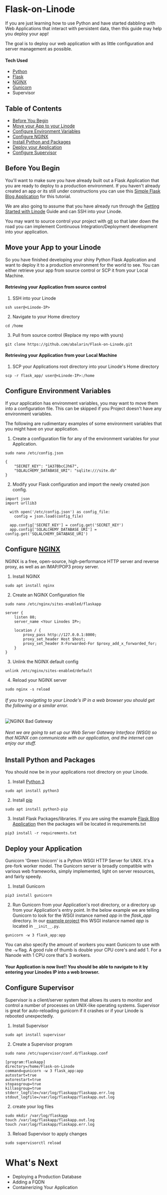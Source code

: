 # Flask-on-Linode

If you are just learning how to use Python and have started dabbling with Web Applications that interact with persistent
data, then this guide may help you deploy your app!

The goal is to deploy our web application with as little configuration and server management as possible.

#### Tech Used

- [Python](https://www.python.org/)
- [Flask](https://flask.palletsprojects.com/en/1.0.x/)
- [NGINX](https://www.nginx.com/resources/wiki/)
- [Gunicorn](http://docs.gunicorn.org/en/stable/)
- Supervisor

## Table of Contents

- [Before You Begin](https://github.com/abalarin/Flask-on-Linode/blob/master/FlaskDeployment.md#before-you-begin)
- [Move your App to your Linode](https://github.com/abalarin/Flask-on-Linode/blob/master/FlaskDeployment.md#move-your-app-to-your-linode)
- [Configure Environment Variables](https://github.com/abalarin/Flask-on-Linode/blob/master/FlaskDeployment.md#configure-environment-variables)
- [Configure NGINX](https://github.com/abalarin/Flask-on-Linode/blob/master/FlaskDeployment.md#configure-nginx)
- [Install Python and Packages](https://github.com/abalarin/Flask-on-Linode/blob/master/FlaskDeployment.md#install-python-and-packages)
- [Deploy your Application](https://github.com/abalarin/Flask-on-Linode/blob/master/FlaskDeployment.md#deploy-your-application)
- [Configure Supervisor](https://github.com/abalarin/Flask-on-Linode/blob/master/FlaskDeployment.md#configure-supervisor)

## Before You Begin

You'll want to make sure you have already built out a Flask Application that you are ready to deploy to a production
environment. If you haven't already created an app or its still under constructions you can use
this [Simple Flask Blog Application](https://github.com/abalarin/Flask-on-Linode) for this tutorial.

We are also going to assume that you have already run through
the [Getting Started with Linode](https://www.linode.com/docs/getting-started/) Guide and can SSH into your Linode.

You may want to source control your project with [git](https://github.com) so that later down the road you can implement
Continuous Integration/Deployment development into your application.

## Move your App to your Linode

So you have finished developing your shiny Python Flask Application and want to deploy it to a production environment
for the world to see. You can either retrieve your app from source control or SCP it from your Local Machine.

#### Retrieving your Application from source control

1. SSH into your Linode

```
ssh user@<Linode-IP>
```

2. Navigate to your Home directory

```
cd /home
```

3. Pull from source control (Replace my repo with yours)

```
git clone https://github.com/abalarin/Flask-on-Linode.git
```

#### Retrieving your Application from your Local Machine

1. SCP your Applications root directory into your Linode's Home directory

```
scp -r flask_app/ user@<Linode-IP>:/home
```

## Configure Environment Variables

If your application has environment variables, you may want to move them into a configuration file. This can be skipped
if you Project doesn't have any environment variables.

The following are rudimentary examples of some environment variables that you might have on your application.

1. Create a configuration file for any of the environment variables for your Application.

```
sudo nano /etc/config.json
```

```
{
	"SECRET_KEY": "1A37BbcCJh67",
	"SQLALCHEMY_DATABASE_URI": "sqlite:///site.db"
}
```

2. Modify your Flask configuration and import the newly created json config.

```
import json
import urllib3

  with open('/etc/config.json') as config_file:
    config = json.load(config_file)

  app.config['SECRET_KEY'] = config.get('SECRET_KEY')
  app.config['SQLALCHEMY_DATABASE_URI'] = config.get('SQLALCHEMY_DATABASE_URI')
```

## Configure [NGINX](https://www.nginx.com/)

NGINX is a free, open-source, high-performance HTTP server and reverse proxy, as well as an IMAP/POP3 proxy server.

1. Install NGINX

```
sudo apt install nginx
```

2. Create an NGINX Configuration file

```
sudo nano /etc/nginx/sites-enabled/flaskapp
```

```
server {
	listen 80;
	server_name <Your Linodes IP>;

	location / {
		proxy_pass http://127.0.0.1:8000;
		proxy_set_header Host $host;
		proxy_set_header X-Forwarded-For $proxy_add_x_forwarded_for;
	}
}
```

3. Unlink the NGINX default config

```
unlink /etc/nginx/sites-enabled/default
```

4. Reload your NGINX server

```
sudo nginx -s reload
```

###### If you try navigating to your Linode's IP in a web browser you should get the following or a similar error.

![NGINX Bad Gateway](https://us-east-1.linodeobjects.com/linodestuff/badgateway.png)

###### Next we are going to set up our Web Server Gateway Interface (WSGI) so that NGINX can communicate with our application, and the internet can enjoy our stuff.

## Install Python and Packages

You should now be in your applications root directory on your Linode.

1. Install [Python 3](https://www.python.org/download/releases/3.0/)

```
sudo apt install python3
```

2. Install [pip](https://pip.pypa.io/en/stable/installing/)

```
sudo apt install python3-pip
```

3. Install Flask Packages/libraries. If you are using the
   example [Flask Blog Application](https://github.com/abalarin/Flask-on-Linode) then the packages will be located in
   requirements.txt

```
pip3 install -r requirements.txt
```

## Deploy your Application

Gunicorn 'Green Unicorn' is a Python WSGI HTTP Server for UNIX. It's a pre-fork worker model. The Gunicorn server is
broadly compatible with various web frameworks, simply implemented, light on server resources, and fairly speedy.

1. Install Gunicorn

```
pip3 install gunicorn
```

2. Run Gunicorn from your Application's root directory, or a directory up from your Application's entry point. In the
   below example we are telling Gunicorn to look for the WSGI instance named _app_ in the _flask_app_ directory. In
   our [example project](https://github.com/abalarin/Flask-on-Linode) this WSGI instance named _app_ is located
   in `__init__.py`.

```
gunicorn -w 3 flask_app:app
```

You can also specify the amount of workers you want Gunicorn to use with the `-w` flag. A good rule of thumb is double
your CPU core's and add 1. For a Nanode with 1 CPU core that's 3 workers.

#### Your Application is now live!! You should be able to navigate to it by entering your Linodes IP into a web browser.

## Configure Supervisor

Supervisor is a client/server system that allows its users to monitor and control a number of processes on UNIX-like
operating systems. Supervisor is great for auto-reloading gunicorn if it crashes or if your Linode is rebooted
unexpectedly.

1. Install Supervisor

```
sudo apt install supervisor
```

2. Create a Supervisor program

```
sudo nano /etc/supervisor/conf.d/flaskapp.conf
```

```
[program:flaskapp]
directory=/home/Flask-on-Linode
command=gunicorn -w 3 flask_app:app
autostart=true
autorestart=true
stopasgroup=true
killasgroup=true
stderr_logfile=/var/log/flaskapp/flaskapp.err.log
stdout_logfile=/var/log/flaskapp/flaskapp.out.log
```

2. create your log files

```
sudo mkdir /var/log/flaskapp
touch /var/log/flaskapp/flaskapp.out.log
touch /var/log/flaskapp/flaskapp.err.log
```

3. Reload Supervisor to apply changes

```
sudo supervisorctl reload
```

# What's Next

- Deploying a Production Database
- Adding a FQDN
- Containerizing Your Application
